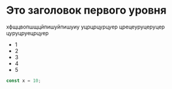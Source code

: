 # Это заголовок первого уровня

хфщцвопшщцйпишуйпишуиу 
уцрцрцурцуер
црецеуруцеруцер
цуруцруецрцуер

- 1
- 2
- 3
- 4
- 5

```js
const x = 10;
```
